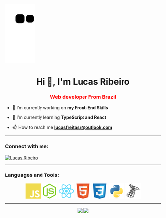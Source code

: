 ![Snake animation](https://github.com/lucazfreitaz/lucazfreitaz/blob/output/github-contribution-grid-snake.svg)

<h1 align="center">Hi 👋, I'm Lucas Ribeiro</h1>
<h3 align="center" style="color:red">Web developer From Brazil</h3>

- 🔭 I’m currently working on **my Front-End Skills**

- 🌱 I’m currently learning **TypeScript and React**

- 📫 How to reach me **lucasfreitasr@outlook.com**

---
<h3 align="left">Connect with me:</h3>
<p align="left">

  <a href="https://www.linkedin.com/in/lucasfreitaz/" target="blank"><img align="center" src="https://raw.githubusercontent.com/rahuldkjain/github-profile-readme-generator/master/src/images/icons/Social/linked-in-alt.svg" alt="Lucas Ribeiro" height="30" width="40" />
  </a>
</p>

---
<h3 align="left">Languages and Tools:</h3>

<p align="center"> 

  <img align="center" alt="Rafa-Js" height="50" width="50" src="https://raw.githubusercontent.com/devicons/devicon/master/icons/javascript/javascript-plain.svg">
  <img align="center" alt="Rafa-Python" height="50" width="50" src="https://raw.githubusercontent.com/devicons/devicon/master/icons/nodejs/nodejs-original.svg">
  <img align="center" alt="Rafa-React" height="50" width="50" src="https://raw.githubusercontent.com/devicons/devicon/master/icons/react/react-original.svg">
  <img align="center" alt="Rafa-HTML" height="50" width="50" src="https://raw.githubusercontent.com/devicons/devicon/master/icons/html5/html5-original.svg">
  <img align="center" alt="Rafa-CSS" height="50" width="50" src="https://raw.githubusercontent.com/devicons/devicon/master/icons/css3/css3-original.svg">
  <img align="center" alt="Rafa-Python" height="50" width="50" src="https://raw.githubusercontent.com/devicons/devicon/master/icons/python/python-original.svg">
  <img align="center" alt="Rafa-Python" height="50" width="50" src="https://github.com/devicons/devicon/blob/master/icons/microsoftsqlserver/microsoftsqlserver-plain.svg">

</p>

---

<div>
  <p align="center">
  <img height="180rem" src="https://github-readme-stats.vercel.app/api/top-langs/?username=zeer0e1&&layout=compact&theme=dracula" />
  

  <img height="180em" src= "https://streak-stats.demolab.com?user=zeer0e1&theme=dracula" />

  </p>

</div>

